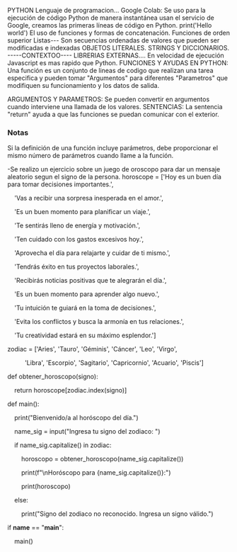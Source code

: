 
PYTHON
Lenguaje de programacion...
Google Colab: Se uso para la ejecución de código Python de manera instantánea usan el servicio de Google, creamos las primeras líneas de código en Python.
			         print('Hello world')
El uso de funciones y formas de concatenación.
Funciones de orden superior
Listas---
Son secuencias ordenadas de valores que pueden ser modificadas e indexadas
OBJETOS LITERALES.
STRINGS Y DICCIONARIOS.
-----CONTEXTOO----
LIBRERIAS EXTERNAS....
En velocidad de ejecución Javascript es mas rapido que Python.
FUNCIONES Y AYUDAS EN PYTHON:
Una función es un conjunto de lineas de codigo que realizan una tarea especifica y pueden tomar "Argumentos" para diferentes "Parametros" que modifiquen su funcionamiento y los datos de salida.

ARGUMENTOS Y PARAMETROS: 
Se pueden convertir en argumentos cuando interviene una llamada de los valores.
SENTENCIAS: 
La sentencia "return" ayuda a que las funciones se puedan comunicar con el exterior.
### **Notas**
Si la definición de una función incluye parámetros, debe proporcionar el mismo número de parámetros cuando llame a la función.

-Se realizo un ejercicio sobre un juego de oroscopo para dar un mensaje aleatorio segun el signo de la persona.
horoscope = ['Hoy es un buen día para tomar decisiones importantes.',

    'Vas a recibir una sorpresa inesperada en el amor.',

    'Es un buen momento para planificar un viaje.',

    'Te sentirás lleno de energía y motivación.',

    'Ten cuidado con los gastos excesivos hoy.',

    'Aprovecha el día para relajarte y cuidar de ti mismo.',

    'Tendrás éxito en tus proyectos laborales.',

    'Recibirás noticias positivas que te alegrarán el día.',

    'Es un buen momento para aprender algo nuevo.',

    'Tu intuición te guiará en la toma de decisiones.',

    'Evita los conflictos y busca la armonía en tus relaciones.',

    'Tu creatividad estará en su máximo esplendor.']

  

zodiac = ['Aries', 'Tauro', 'Géminis', 'Cáncer', 'Leo', 'Virgo',

          'Libra', 'Escorpio', 'Sagitario', 'Capricornio', 'Acuario', 'Piscis']

  

def obtener_horoscopo(signo):

    return horoscope[zodiac.index(signo)]

  

def main():

    print("Bienvenido/a al horóscopo del día.")

    name_sig = input("Ingresa tu signo del zodiaco: ")

  

    if name_sig.capitalize() in zodiac:

        horoscopo = obtener_horoscopo(name_sig.capitalize())

        print(f"\nHoróscopo para {name_sig.capitalize()}:")

        print(horoscopo)

    else:

        print("Signo del zodiaco no reconocido. Ingresa un signo válido.")

  

if __name__ == "__main__":

    main()